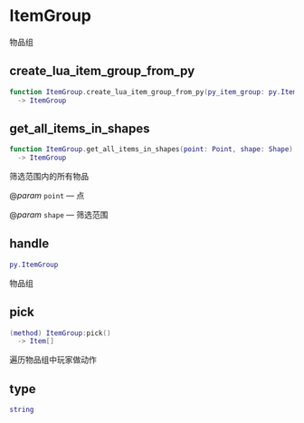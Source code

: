 # ItemGroup

物品组

## create_lua_item_group_from_py

```lua
function ItemGroup.create_lua_item_group_from_py(py_item_group: py.ItemGroup)
  -> ItemGroup
```

## get_all_items_in_shapes

```lua
function ItemGroup.get_all_items_in_shapes(point: Point, shape: Shape)
  -> ItemGroup
```

筛选范围内的所有物品

@*param* `point` — 点

@*param* `shape` — 筛选范围
## handle

```lua
py.ItemGroup
```

物品组
## pick

```lua
(method) ItemGroup:pick()
  -> Item[]
```

遍历物品组中玩家做动作
## type

```lua
string
```


